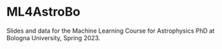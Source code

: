 # ML4AstroBo
Slides and data for the Machine Learning Course for Astrophysics PhD at Bologna University, Spring 2023.
